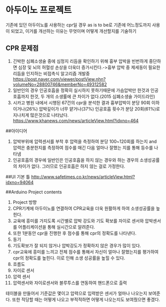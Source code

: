 # 아두이노 프로젝트

기존에 있던 아두이노를 사용하는 cpr일 경우 as is to be로 기존에 어느정도까지 사용이 되었고, 이거를 개선하는 이유는 무엇이며 어떻게 개선할지를 기술하기

## CPR 문제점
1. 긴박한 심폐소생술 중에 심정지 리듬을 확인하기 위해 흉부 압박을 빈번하게 중단하면 심장 및 뇌의 허혈성 손상을 더욱더 증가시킨다.->흉부 압박 중 제세동이 필요한 리듬을 인지하는 비접촉식 알고리즘 개발중 https://post.naver.com/viewer/postView.nhn?volumeNo=28800746&memberNo=49312582
2. 일반인의 경우 인공호흡을 정확히 실시하지 못하기때문에 가슴압박만 한것과 인공호흡까지 한것, 두 개의 소생률에 큰 차이가 없다.(2015 심폐소생술 가이드라인)
3. 시카고 병원 내에서 시행된 67건의 cpr을 분석한 결과 흉부압박이 분당 90회 이하이거나(26%) 압박깊이가 너무 얕거나(37%) 인공호흡 횟수가 분당 20회(61%)로 지나치게 많은것으로 나타났다. https://www.khanews.com/news/articleView.html?idxno=464




##아이디어
1. 압박부위에 압력센서를 부착 후 압력을 측정하여 분당 100~120회를 하는지 and 압력은 충분한지를 측정하여 점수를 매긴 다음 얼마나 잘했는 지를 통해 등수를 나타냄
2. 인공호흡의 경우에 일반인은 인공호흡을 하지 않는 경우와 하는 경우의 소생성공률의 차이가 없다. 그러므로 인공호흡은 하지 않는 걸로 가정한다.

##UI 기본 틀
http://www.safetimes.co.kr/news/articleView.html?idxno=94064


##Arduino Project contents
1. Project 방향
 1. CPR기계에 아두이노를 연결하여 CPR교육을 더욱 원활하게 하여 소생성공률을 높힌다.
 2. 교육에 흥미를 가지도록 시간별로 압박 강도와 기도 확보를 자이로 센서와 압박센서를 어플리케이션을 통해 실시간으로 알려준다.
 3. 또한 1분동안 cpr을 진행한 후 점수를 통해 cpr의 정확도를 나타낸다.
2. 동기
 1. 기도확보가 잘 되지 않거나 압박강도가 정확하지 않은 경우가 많이 있다.
 2. cpr교육에 흥미를 느끼고 전체 점수를 통해서 자신이 얼마나 잘했는지를 평가하여 cpr의 정확도를 높힌다. 이로 인해 소생 성공률을 높힐 수 있다.
3. 흐름도
4. 자이로 센서
5. 압력 센서
6. 압력센서와 자이로센서와 블루투스를 연동하여 핸드폰으로 출력


테이블을 만들어서 기준값은 몇이고 압력으로 입력받은 센서가 얼마나 나오는지 보여준다. 또한 적당할 때는 어떻게 나오고 부적적하면 어떻게 나오는지도 보여줬으면 좋겠다.
